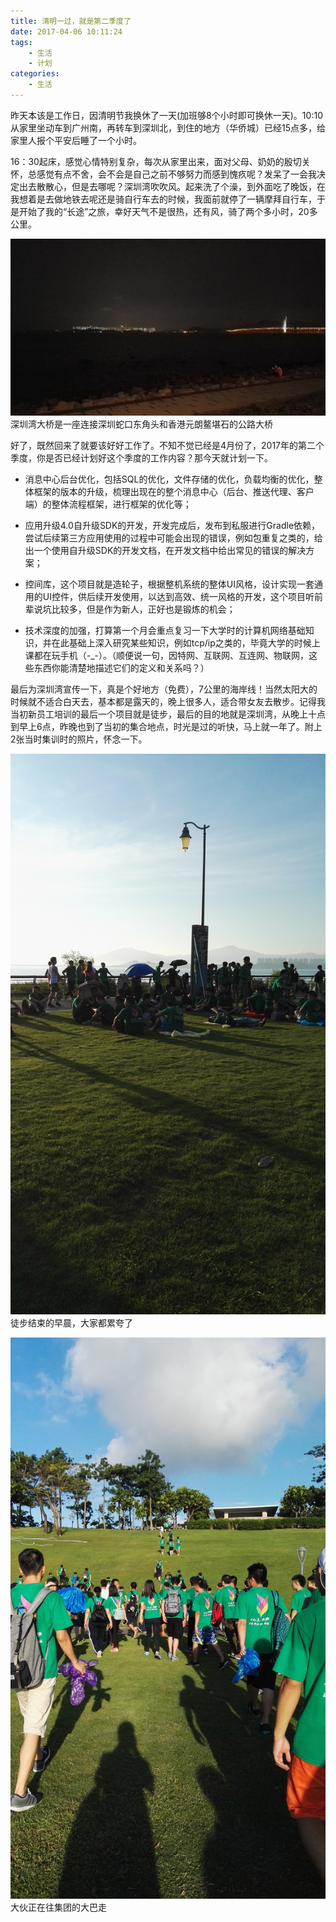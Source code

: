 ```yaml
---
title: 清明一过，就是第二季度了
date: 2017-04-06 10:11:24
tags:
	- 生活
	- 计划
categories:
    - 生活
---
```


昨天本该是工作日，因清明节我换休了一天(加班够8个小时即可换休一天)。10:10从家里坐动车到广州南，再转车到深圳北，到住的地方（华侨城）已经15点多，给家里人报个平安后睡了一个小时。
<!-- more -->

16：30起床，感觉心情特别复杂，每次从家里出来，面对父母、奶奶的殷切关怀，总感觉有点不舍，会不会是自己之前不够努力而感到愧疚呢？发呆了一会我决定出去散散心，但是去哪呢？深圳湾吹吹风。起来洗了个澡，到外面吃了晚饭，在我想着是去做地铁去呢还是骑自行车去的时候，我面前就停了一辆摩拜自行车，于是开始了我的“长途”之旅，幸好天气不是很热，还有风，骑了两个多小时，20多公里。

![深圳湾大桥是一座连接深圳蛇口东角头和香港元朗鳌堪石的公路大桥][1]
深圳湾大桥是一座连接深圳蛇口东角头和香港元朗鳌堪石的公路大桥

好了，既然回来了就要该好好工作了。不知不觉已经是4月份了，2017年的第二个季度，你是否已经计划好这个季度的工作内容？那今天就计划一下。

- 消息中心后台优化，包括SQL的优化，文件存储的优化，负载均衡的优化，整体框架的版本的升级，梳理出现在的整个消息中心（后台、推送代理、客户端）的整体流程框架，进行框架的优化等；

- 应用升级4.0自升级SDK的开发，开发完成后，发布到私服进行Gradle依赖，尝试后续第三方应用使用的过程中可能会出现的错误，例如包重复之类的，给出一个使用自升级SDK的开发文档，在开发文档中给出常见的错误的解决方案；

- 控间库，这个项目就是造轮子，根据整机系统的整体UI风格，设计实现一套通用的UI控件，供后续开发使用，以达到高效、统一风格的开发，这个项目听前辈说坑比较多，但是作为新人，正好也是锻炼的机会；

- 技术深度的加强，打算第一个月会重点复习一下大学时的计算机网络基础知识，并在此基础上深入研究某些知识，例如tcp/ip之类的，毕竟大学的时候上课都在玩手机（-_-）。（顺便说一句，因特网、互联网、互连网、物联网，这些东西你能清楚地描述它们的定义和关系吗？）

最后为深圳湾宣传一下，真是个好地方（免费），7公里的海岸线！当然太阳大的时候就不适合白天去，基本都是露天的，晚上很多人，适合带女友去散步。记得我当初新员工培训的最后一个项目就是徒步，最后的目的地就是深圳湾，从晚上十点到早上6点，昨晚也到了当初的集合地点，时光是过的听快，马上就一年了。附上2张当时集训时的照片，怀念一下。

![徒步结束的早晨][2]
徒步结束的早晨，大家都累夸了

![大伙正在往集团的大巴走][3]
大伙正在往集团的大巴走

  [1]: https://raw.githubusercontent.com/jdqm/hello-world/master/IMG_20170405_202638.jpg
  [2]: https://raw.githubusercontent.com/jdqm/hello-world/master/IMG_20160728_064140.jpg
  [3]: https://raw.githubusercontent.com/jdqm/hello-world/master/IMG_20160728_071247.jpg

